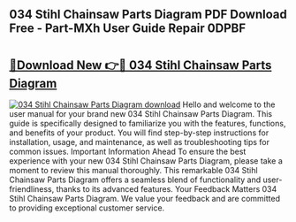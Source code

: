 ## 034 Stihl Chainsaw Parts Diagram PDF Download Free - Part-MXh User Guide Repair 0DPBF

# <h2><a href="http://dfjjfov.blite.top/?on=034+Stihl+Chainsaw+Parts+Diagram">🔗Download New 👉🔴 034 Stihl Chainsaw Parts Diagram</a></h2>

[![034 Stihl Chainsaw Parts Diagram download](https://i.imgur.com/lujVjoI.png)](http://dfjjfov.blite.top/?on=034+Stihl+Chainsaw+Parts+Diagram)
Hello and welcome to the user manual for your brand new 034 Stihl Chainsaw Parts Diagram. This guide is specifically designed to familiarize you with the features, functions, and benefits of your product. You will find step-by-step instructions for installation, usage, and maintenance, as well as troubleshooting tips for common issues. Important Information Ahead To ensure the best experience with your new 034 Stihl Chainsaw Parts Diagram, please take a moment to review this manual thoroughly. This remarkable 034 Stihl Chainsaw Parts Diagram offers a seamless blend of functionality and user-friendliness, thanks to its advanced features. Your Feedback Matters 034 Stihl Chainsaw Parts Diagram. We value your feedback and are committed to providing exceptional customer service.
